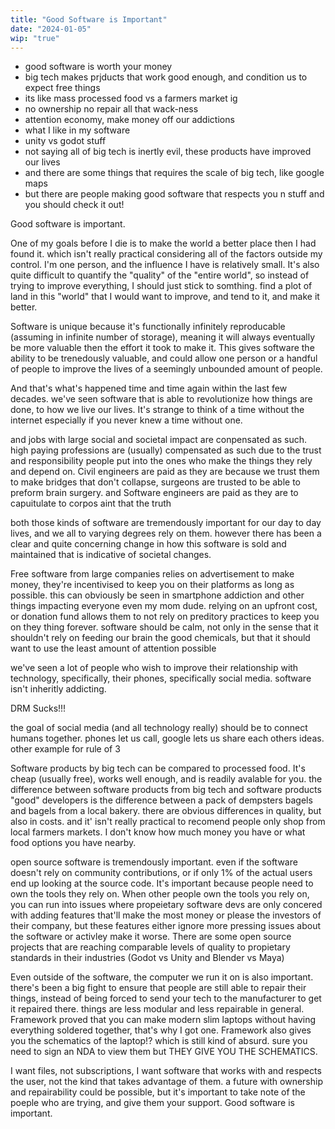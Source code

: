 ```yaml
---
title: "Good Software is Important" 
date: "2024-01-05"
wip: "true"
---
```


- good software is worth your money
- big tech makes prjducts that work good enough, and condition us to expect free things
- its like mass processed food vs a farmers market ig
- no ownership no repair all that wack-ness
- attention economy, make money off our addictions
- what I like in my software
- unity vs godot stuff
- not saying all of big tech is inertly evil, these products have improved our lives
- and there are some things that requires the scale of big tech, like google maps
- but there are people making good software that respects you n stuff and you should check it out!

Good software is important. 

One of my goals before I die is to make the world a better place then I had found it. which isn't really practical considering all of the factors outside my control. I'm one person, and the influence I have is relatively small. It's also quite difficult to quantify the "quality" of the "entire world", so instead of trying to improve everything, I should just stick to somthing. find a plot of land in this "world" that I would want to improve, and tend to it, and make it better.

Software is unique because it's functionally infinitely reproducable (assuming in infinite number of storage), meaning it will always eventually be more valuable then the effort it took to make it. This gives software the ability to be trenedously valuable, and could allow one person or a handful of people to improve the lives of a seemingly unbounded amount of people.

And that's what's happened time and time again within the last few decades. we've seen software that is able to revolutionize how things are done, to how we live our lives. It's strange to think of a time without the internet especially if you never knew a time without one.

and jobs with large social and societal impact are conpensated as such. high paying professions are (usually) compensated as such due to the trust and responsibility people put into the ones who make the things they rely and depend on. Civil engineers are paid as they are because we trust them to make bridges that don't collapse, surgeons are trusted to be able to preform brain surgery. and Software engineers are paid as they are to capuitulate to corpos aint that the truth  

both those kinds of software are tremendously important for our day to day lives, and we all to varying degrees rely on them. however there has been a clear and quite concerning change in how this software is sold and maintained that is indicative of societal changes.

Free software from large companies relies on advertisement to make money, they're incentivised to keep you on their platforms as long as possible. this can obviously be seen in smartphone addiction and other things impacting everyone even my mom dude. relying on an upfront cost, or donation fund allows them to not rely on preditory practices to keep you on they thing forever. software should be calm, not only in the sense that it shouldn't rely on feeding our brain the good chemicals, but that it should want to use the least amount of attention possible

we've seen a lot of people who wish to improve their relationship with technology, specifically, their phones, specifically social media. software isn't inheritly addicting.

DRM Sucks!!!

the goal of social media (and all technology really) should be to connect humans together. phones let us call, google lets us share each others ideas. other example for rule of 3

Software products by big tech can be compared to processed food. It's cheap (usually free), works well enough, and is readily avalable for you. the difference between software products from big tech and software products "good" developers is the difference between a pack of dempsters bagels and bagels from a local bakery. there are obvious differences in quality, but also in costs. and it' isn't really practical to recomend people only shop from local farmers markets. I don't know how much money you have or what food options you have nearby. 

open source software is tremendously important. even if the software doesn't rely on community contributions, or if only 1% of the actual users end up looking at the source code. It's important because people need to own the tools they rely on. When other people own the tools you rely on, you can run into issues where propeietary software devs are only concered with adding features that'll make the most money or please the investors of their company, but these features either ignore more pressing issues about the software or activley make it worse. There are some open source projects that are reaching comparable levels of quality to propietary standards in their industries (Godot vs Unity and Blender vs Maya)


Even outside of the software, the computer we run it on is also important. there's been a big fight to ensure that people are still able to repair their things, instead of being forced to send your tech to the manufacturer to get it repaired there. things are less modular and less repairable in general. Framework proved that you can make modern slim laptops without having everything soldered together, that's why I got one. Framework also gives you the schematics of the laptop!? which is still kind of absurd. sure you need to sign an NDA to view them but THEY GIVE YOU THE SCHEMATICS. 

I want files, not subscriptions, I want software that works with and respects the user, not the kind that takes advantage of them. a future with ownership and repairability could be possible, but it's important to take note of the poeple who are trying, and give them your support. Good software is important.